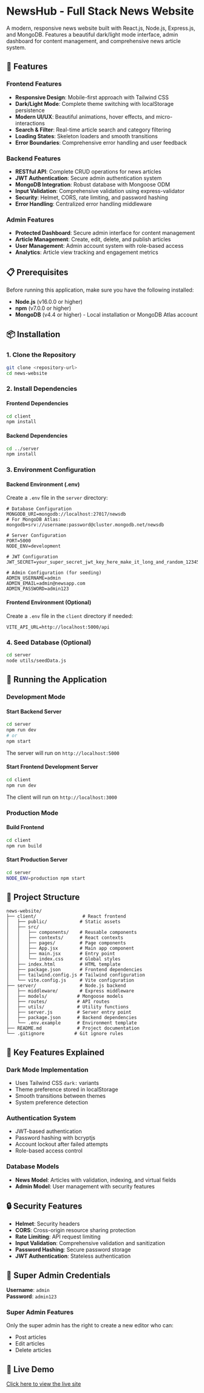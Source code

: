 # NewsHub - Full Stack News Website

A modern, responsive news website built with React.js, Node.js, Express.js, and MongoDB. Features a beautiful dark/light mode interface, admin dashboard for content management, and comprehensive news article system.

## 🚀 Features

### Frontend Features
- **Responsive Design**: Mobile-first approach with Tailwind CSS
- **Dark/Light Mode**: Complete theme switching with localStorage persistence
- **Modern UI/UX**: Beautiful animations, hover effects, and micro-interactions
- **Search & Filter**: Real-time article search and category filtering
- **Loading States**: Skeleton loaders and smooth transitions
- **Error Boundaries**: Comprehensive error handling and user feedback

### Backend Features
- **RESTful API**: Complete CRUD operations for news articles
- **JWT Authentication**: Secure admin authentication system
- **MongoDB Integration**: Robust database with Mongoose ODM
- **Input Validation**: Comprehensive validation using express-validator
- **Security**: Helmet, CORS, rate limiting, and password hashing
- **Error Handling**: Centralized error handling middleware

### Admin Features
- **Protected Dashboard**: Secure admin interface for content management
- **Article Management**: Create, edit, delete, and publish articles
- **User Management**: Admin account system with role-based access
- **Analytics**: Article view tracking and engagement metrics

## 📋 Prerequisites

Before running this application, make sure you have the following installed:

- **Node.js** (v16.0.0 or higher)
- **npm** (v7.0.0 or higher)
- **MongoDB** (v4.4 or higher) - Local installation or MongoDB Atlas account

## 📦 Installation

### 1. Clone the Repository
```bash
git clone <repository-url>
cd news-website
```

### 2. Install Dependencies

#### Frontend Dependencies
```bash
cd client
npm install
```

#### Backend Dependencies
```bash
cd ../server
npm install
```

### 3. Environment Configuration

#### Backend Environment (.env)
Create a `.env` file in the `server` directory:

```env
# Database Configuration
MONGODB_URI=mongodb://localhost:27017/newsdb
# For MongoDB Atlas: mongodb+srv://username:password@cluster.mongodb.net/newsdb

# Server Configuration
PORT=5000
NODE_ENV=development

# JWT Configuration
JWT_SECRET=your_super_secret_jwt_key_here_make_it_long_and_random_123456789

# Admin Configuration (for seeding)
ADMIN_USERNAME=admin
ADMIN_EMAIL=admin@newsapp.com
ADMIN_PASSWORD=admin123
```

#### Frontend Environment (Optional)
Create a `.env` file in the `client` directory if needed:

```env
VITE_API_URL=http://localhost:5000/api
```

### 4. Seed Database (Optional)
```bash
cd server
node utils/seedData.js
```

## 🚀 Running the Application

### Development Mode

#### Start Backend Server
```bash
cd server
npm run dev
# or
npm start
```
The server will run on `http://localhost:5000`

#### Start Frontend Development Server
```bash
cd client
npm run dev
```
The client will run on `http://localhost:3000`

### Production Mode

#### Build Frontend
```bash
cd client
npm run build
```

#### Start Production Server
```bash
cd server
NODE_ENV=production npm start
```

## 🎨 Project Structure

```
news-website/
├── client/                 # React frontend
│   ├── public/            # Static assets
│   ├── src/
│   │   ├── components/    # Reusable components
│   │   ├── contexts/      # React contexts
│   │   ├── pages/         # Page components
│   │   ├── App.jsx        # Main app component
│   │   ├── main.jsx       # Entry point
│   │   └── index.css      # Global styles
│   ├── index.html         # HTML template
│   ├── package.json       # Frontend dependencies
│   ├── tailwind.config.js # Tailwind configuration
│   └── vite.config.js     # Vite configuration
├── server/                # Node.js backend
│   ├── middleware/        # Express middleware
│   ├── models/           # Mongoose models
│   ├── routes/           # API routes
│   ├── utils/            # Utility functions
│   ├── server.js         # Server entry point
│   ├── package.json      # Backend dependencies
│   └── .env.example      # Environment template
├── README.md             # Project documentation
└── .gitignore           # Git ignore rules
```

## 🔧 Key Features Explained

### Dark Mode Implementation
- Uses Tailwind CSS `dark:` variants
- Theme preference stored in localStorage
- Smooth transitions between themes
- System preference detection

### Authentication System
- JWT-based authentication
- Password hashing with bcryptjs
- Account lockout after failed attempts
- Role-based access control

### Database Models
- **News Model**: Articles with validation, indexing, and virtual fields
- **Admin Model**: User management with security features

## 🔒 Security Features

- **Helmet**: Security headers
- **CORS**: Cross-origin resource sharing protection
- **Rate Limiting**: API request limiting
- **Input Validation**: Comprehensive validation and sanitization
- **Password Hashing**: Secure password storage
- **JWT Authentication**: Stateless authentication

## 🔑 Super Admin Credentials

**Username**: `admin`  
**Password**: `admin123`

### Super Admin Features
Only the super admin has the right to create a new editor who can:
- Post articles
- Edit articles
- Delete articles

## 🔗 Live Demo

[Click here to view the live site](https://fancy-clafoutis-c567a9.netlify.app)
